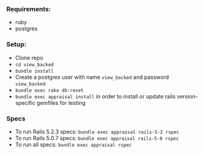 ### Requirements:
- ruby
- postgres

### Setup:
- Clone repo
- `cd view_backed`
- `bundle install`
- Create a postgres user with name `view_backed` and password `view_backed`
- `bundle exec rake db:reset`
- `bundle exec appraisal install` in order to install or update rails version-specific gemfiles for testing

### Specs
- To run Rails 5.2.3 specs: `bundle exec appraisal rails-5-2 rspec`
- To run Rails 5.0.7 specs: `bundle exec appraisal rails-5-0 rspec`
- To run all specs: `bundle exec appraisal rspec`
